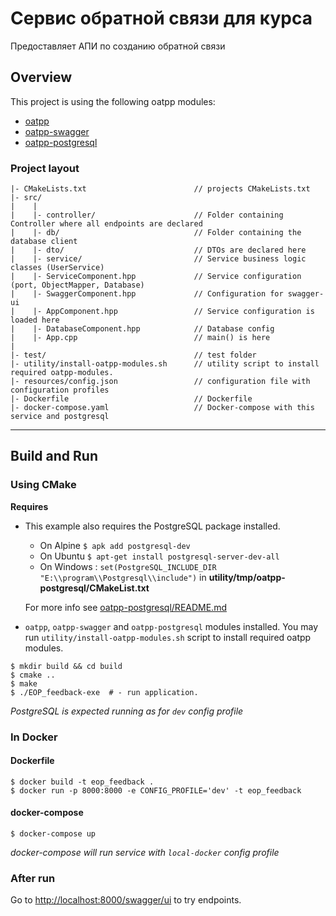 # Сервис обратной связи для курса

Предоставляет АПИ по созданию обратной связи
 
## Overview

This project is using the following oatpp modules:

- [oatpp](https://github.com/oatpp/oatpp) 
- [oatpp-swagger](https://github.com/oatpp/oatpp-swagger)
- [oatpp-postgresql](https://github.com/oatpp/oatpp-postgresql)

### Project layout

```
|- CMakeLists.txt                        // projects CMakeLists.txt
|- src/
|    |
|    |- controller/                      // Folder containing Controller where all endpoints are declared
|    |- db/                              // Folder containing the database client
|    |- dto/                             // DTOs are declared here
|    |- service/                         // Service business logic classes (UserService)
|    |- ServiceComponent.hpp             // Service configuration (port, ObjectMapper, Database)
|    |- SwaggerComponent.hpp             // Configuration for swagger-ui
|    |- AppComponent.hpp                 // Service configuration is loaded here
|    |- DatabaseComponent.hpp            // Database config
|    |- App.cpp                          // main() is here
|    
|- test/                                 // test folder
|- utility/install-oatpp-modules.sh      // utility script to install required oatpp-modules.
|- resources/config.json                 // configuration file with configuration profiles
|- Dockerfile                            // Dockerfile
|- docker-compose.yaml                   // Docker-compose with this service and postgresql
```

---

## Build and Run

### Using CMake

**Requires** 

- This example also requires the PostgreSQL package installed.
   - On Alpine `$ apk add postgresql-dev`
   - On Ubuntu `$ apt-get install postgresql-server-dev-all`
   - On Windows : `set(PostgreSQL_INCLUDE_DIR "E:\\program\\Postgresql\\include")`  in **utility/tmp/oatpp-postgresql/CMakeList.txt**
   
   For more info see [oatpp-postgresql/README.md](https://github.com/oatpp/oatpp-postgresql/blob/master/README.md)
- `oatpp`, `oatpp-swagger` and `oatpp-postgresql` modules installed. You may run `utility/install-oatpp-modules.sh` 
script to install required oatpp modules.   

```
$ mkdir build && cd build
$ cmake ..
$ make 
$ ./EOP_feedback-exe  # - run application.
```

*PostgreSQL is expected running as for `dev` config profile*

### In Docker

#### Dockerfile

```
$ docker build -t eop_feedback .
$ docker run -p 8000:8000 -e CONFIG_PROFILE='dev' -t eop_feedback
```

#### docker-compose

```
$ docker-compose up
```

*docker-compose will run service with `local-docker` config profile*

### After run

Go to [http://localhost:8000/swagger/ui](http://localhost:8000/swagger/ui) to try endpoints.

